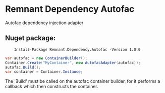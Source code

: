 # Remnant Dependency Autofac
Autofac dependency injection adapter


## Nuget package:

        Install-Package Remnant.Dependency.Autofac -Version 1.0.0
        
```csharp
var autofac = new ContainerBuilder();
Container.Create("MyContainer", new AutofacAdapter(autofac));
autofac.Build();
var container = Container.Instance;
```
The 'Build' must be called on the autofac container builder, for it performs a callback which then constructs the container.
